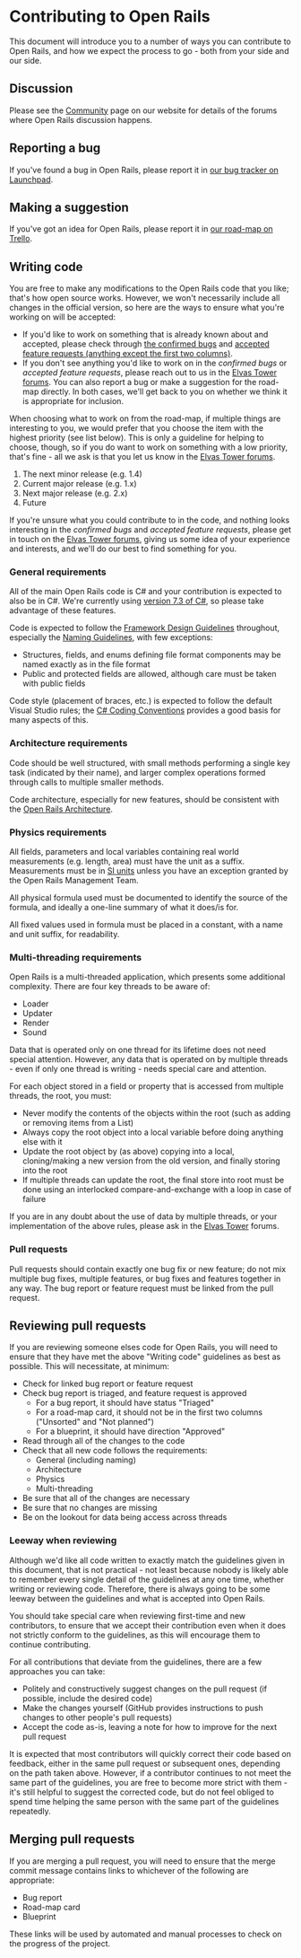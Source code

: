 # Contributing to Open Rails

This document will introduce you to a number of ways you can contribute to Open Rails, and how we expect the process to go - both from your side and our side.

## Discussion

Please see the [Community](http://openrails.org/share/community/) page on our website for details of the forums where Open Rails discussion happens.

## Reporting a bug

If you've found a bug in Open Rails, please report it in [our bug tracker on Launchpad](https://bugs.launchpad.net/or).

## Making a suggestion

If you've got an idea for Open Rails, please report it in [our road-map on Trello](https://trello.com/b/DS2h3Pxc/open-rails-roadmap).

## Writing code

You are free to make any modifications to the Open Rails code that you like; that's how open source works. However, we won't necessarily include all changes in the official version, so here are the ways to ensure what you're working on will be accepted:

* If you'd like to work on something that is already known about and accepted, please check through [the confirmed bugs](https://bugs.launchpad.net/or/+bugs?orderby=-importance&field.status%3Alist=TRIAGED) and [accepted feature requests (anything except the first two columns)](https://trello.com/b/DS2h3Pxc/open-rails-roadmap).
* If you don't see anything you'd like to work on in the _confirmed bugs_ or _accepted feature requests_, please reach out to us in the [Elvas Tower forums](http://www.elvastower.com/forums/index.php?/forum/299-open-rails-development-testing-and-support/). You can also report a bug or make a suggestion for the road-map directly. In both cases, we'll get back to you on whether we think it is appropriate for inclusion.

When choosing what to work on from the road-map, if multiple things are interesting to you, we would prefer that you choose the item with the highest priority (see list below). This is only a guideline for helping to choose, though, so if you do want to work on something with a low priority, that's fine - all we ask is that you let us know in the [Elvas Tower forums](http://www.elvastower.com/forums/index.php?/forum/299-open-rails-development-testing-and-support/).

1. The next minor release (e.g. 1.4)
2. Current major release (e.g. 1.x)
3. Next major release (e.g. 2.x)
4. Future

If you're unsure what you could contribute to in the code, and nothing looks interesting in the _confirmed bugs_ and _accepted feature requests_, please get in touch on the [Elvas Tower forums](http://www.elvastower.com/forums/index.php?/forum/299-open-rails-development-testing-and-support/), giving us some idea of your experience and interests, and we'll do our best to find something for you.

### General requirements

All of the main Open Rails code is C# and your contribution is expected to also be in C#. We're currently using [version 7.3 of C#](https://docs.microsoft.com/en-us/dotnet/csharp/whats-new/csharp-7-3), so please take advantage of these features.

Code is expected to follow the [Framework Design Guidelines](https://docs.microsoft.com/en-us/dotnet/standard/design-guidelines/) throughout, especially the [Naming Guidelines](https://docs.microsoft.com/en-us/dotnet/standard/design-guidelines/naming-guidelines), with few exceptions:

* Structures, fields, and enums defining file format components may be named exactly as in the file format
* Public and protected fields are allowed, although care must be taken with public fields

Code style (placement of braces, etc.) is expected to follow the default Visual Studio rules; the [C# Coding Conventions](https://docs.microsoft.com/en-us/dotnet/csharp/programming-guide/inside-a-program/coding-conventions) provides a good basis for many aspects of this.

### Architecture requirements

Code should be well structured, with small methods performing a single key task (indicated by their name), and larger complex operations formed through calls to multiple smaller methods.

Code architecture, especially for new features, should be consistent with the [Open Rails Architecture](ARCHITECTURE.md).

### Physics requirements

All fields, parameters and local variables containing real world measurements (e.g. length, area) must have the unit as a suffix. Measurements must be in [SI units](https://en.wikipedia.org/wiki/International_System_of_Units) unless you have an exception granted by the Open Rails Management Team.

All physical formula used must be documented to identify the source of the formula, and ideally a one-line summary of what it does/is for.

All fixed values used in formula must be placed in a constant, with a name and unit suffix, for readability.

### Multi-threading requirements

Open Rails is a multi-threaded application, which presents some additional complexity. There are four key threads to be aware of:

* Loader
* Updater
* Render
* Sound

Data that is operated only on one thread for its lifetime does not need special attention. However, any data that is operated on by multiple threads - even if only one thread is writing - needs special care and attention.

For each object stored in a field or property that is accessed from multiple threads, the root, you must:

* Never modify the contents of the objects within the root (such as adding or removing items from a List<T>)
* Always copy the root object into a local variable before doing anything else with it
* Update the root object by (as above) copying into a local, cloning/making a new version from the old version, and finally storing into the root
* If multiple threads can update the root, the final store into root must be done using an interlocked compare-and-exchange with a loop in case of failure

If you are in any doubt about the use of data by multiple threads, or your implementation of the above rules, please ask in the [Elvas Tower](http://www.elvastower.com/) forums.

### Pull requests

Pull requests should contain exactly one bug fix or new feature; do not mix multiple bug fixes, multiple features, or bug fixes and features together in any way. The bug report or feature request must be linked from the pull request.

## Reviewing pull requests

If you are reviewing someone elses code for Open Rails, you will need to ensure that they have met the above "Writing code" guidelines as best as possible. This will necessitate, at minimum:

* Check for linked bug report or feature request
* Check bug report is triaged, and feature request is approved
  * For a bug report, it should have status "Triaged"
  * For a road-map card, it should not be in the first two columns ("Unsorted" and "Not planned")
  * For a blueprint, it should have direction "Approved"
* Read through all of the changes to the code
* Check that all new code follows the requirements:
  * General (including naming)
  * Architecture
  * Physics
  * Multi-threading
* Be sure that all of the changes are necessary
* Be sure that no changes are missing
* Be on the lookout for data being access across threads

### Leeway when reviewing

Although we'd like all code written to exactly match the guidelines given in this document, that is not practical - not least because nobody is likely able to remember every single detail of the guidelines at any one time, whether writing or reviewing code. Therefore, there is always going to be some leeway between the guidelines and what is accepted into Open Rails.

You should take special care when reviewing first-time and new contributors, to ensure that we accept their contribution even when it does not strictly conform to the guidelines, as this will encourage them to continue contributing.

For all contributions that deviate from the guidelines, there are a few approaches you can take:

* Politely and constructively suggest changes on the pull request (if possible, include the desired code)
* Make the changes yourself (GitHub provides instructions to push changes to other people's pull requests)
* Accept the code as-is, leaving a note for how to improve for the next pull request

It is expected that most contributors will quickly correct their code based on feedback, either in the same pull request or subsequent ones, depending on the path taken above. However, if a contributor continues to not meet the same part of the guidelines, you are free to become more strict with them - it's still helpful to suggest the corrected code, but do not feel obliged to spend time helping the same person with the same part of the guidelines repeatedly.

## Merging pull requests

If you are merging a pull request, you will need to ensure that the merge commit message contains links to whichever of the following are appropriate:

* Bug report
* Road-map card
* Blueprint

These links will be used by automated and manual processes to check on the progress of the project.
